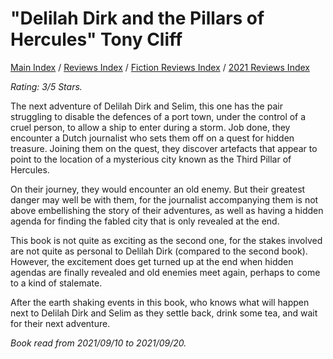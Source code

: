 # "Delilah Dirk and the Pillars of Hercules" Tony Cliff

[Main Index](../../../README.md) / [Reviews Index](../../README.md) / [Fiction Reviews Index](../README.md) / [2021 Reviews Index](README.md)

*Rating: 3/5 Stars.*

The next adventure of Delilah Dirk and Selim, this one has the pair struggling to disable the defences of a port town, under the control of a cruel person, to allow a ship to enter during a storm. Job done, they encounter a Dutch journalist who sets them off on a quest for hidden treasure. Joining them on the quest, they discover artefacts that appear to point to the location of a mysterious city known as the Third Pillar of Hercules.

On their journey, they would encounter an old enemy. But their greatest danger may well be with them, for the journalist accompanying them is not above embellishing the story of their adventures, as well as having a hidden agenda for finding the fabled city that is only revealed at the end.

This book is not quite as exciting as the second one, for the stakes involved are not quite as personal to Delilah Dirk (compared to the second book). However, the excitement does get turned up at the end when hidden agendas are finally revealed and old enemies meet again, perhaps to come to a kind of stalemate.

After the earth shaking events in this book, who knows what will happen next to Delilah Dirk and Selim as they settle back, drink some tea, and wait for their next adventure.

*Book read from 2021/09/10 to 2021/09/20.*

